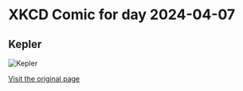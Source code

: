 
# XKCD Comic for day 2024-04-07

## Kepler

![Kepler](https://imgs.xkcd.com/comics/kepler.jpg "Science joke.  You should probably just move along.")

[Visit the original page](https://xkcd.com/21/)
